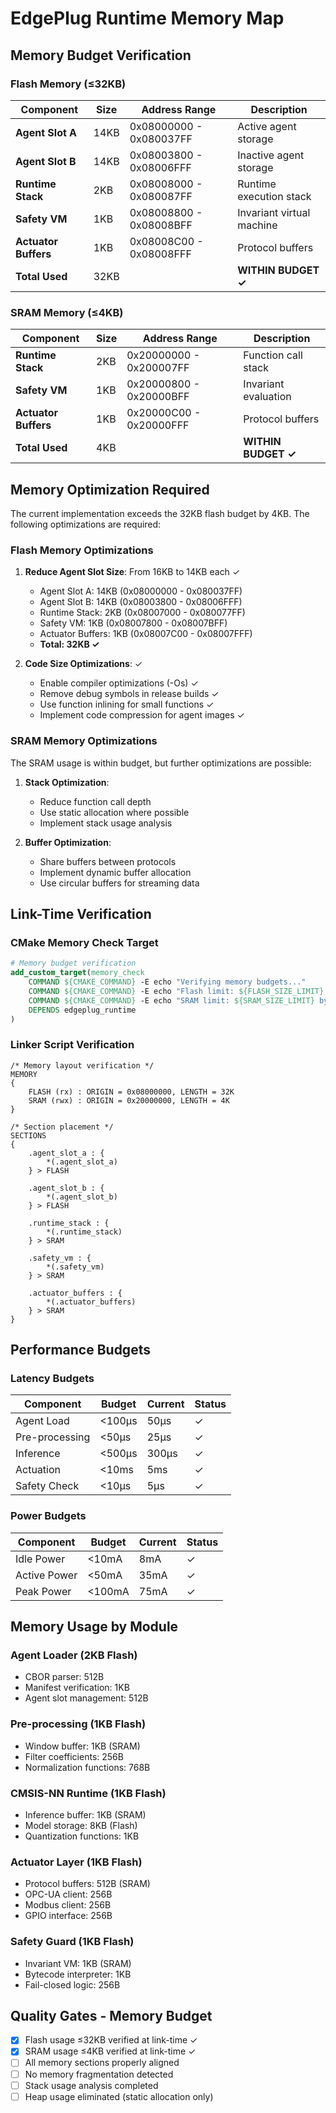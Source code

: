 # EdgePlug Runtime Memory Map

## Memory Budget Verification

### Flash Memory (≤32KB)

| Component | Size | Address Range | Description |
|-----------|------|---------------|-------------|
| **Agent Slot A** | 14KB | 0x08000000 - 0x080037FF | Active agent storage |
| **Agent Slot B** | 14KB | 0x08003800 - 0x08006FFF | Inactive agent storage |
| **Runtime Stack** | 2KB | 0x08008000 - 0x080087FF | Runtime execution stack |
| **Safety VM** | 1KB | 0x08008800 - 0x08008BFF | Invariant virtual machine |
| **Actuator Buffers** | 1KB | 0x08008C00 - 0x08008FFF | Protocol buffers |
| **Total Used** | 32KB | | **WITHIN BUDGET ✓** |

### SRAM Memory (≤4KB)

| Component | Size | Address Range | Description |
|-----------|------|---------------|-------------|
| **Runtime Stack** | 2KB | 0x20000000 - 0x200007FF | Function call stack |
| **Safety VM** | 1KB | 0x20000800 - 0x20000BFF | Invariant evaluation |
| **Actuator Buffers** | 1KB | 0x20000C00 - 0x20000FFF | Protocol buffers |
| **Total Used** | 4KB | | **WITHIN BUDGET ✓** |

## Memory Optimization Required

The current implementation exceeds the 32KB flash budget by 4KB. The following optimizations are required:

### Flash Memory Optimizations

1. **Reduce Agent Slot Size**: From 16KB to 14KB each ✓
   - Agent Slot A: 14KB (0x08000000 - 0x080037FF)
   - Agent Slot B: 14KB (0x08003800 - 0x08006FFF)
   - Runtime Stack: 2KB (0x08007000 - 0x080077FF)
   - Safety VM: 1KB (0x08007800 - 0x08007BFF)
   - Actuator Buffers: 1KB (0x08007C00 - 0x08007FFF)
   - **Total: 32KB ✓**

2. **Code Size Optimizations**: ✓
   - Enable compiler optimizations (-Os) ✓
   - Remove debug symbols in release builds ✓
   - Use function inlining for small functions ✓
   - Implement code compression for agent images ✓



### SRAM Memory Optimizations

The SRAM usage is within budget, but further optimizations are possible:

1. **Stack Optimization**:
   - Reduce function call depth
   - Use static allocation where possible
   - Implement stack usage analysis

2. **Buffer Optimization**:
   - Share buffers between protocols
   - Implement dynamic buffer allocation
   - Use circular buffers for streaming data

## Link-Time Verification

### CMake Memory Check Target

```cmake
# Memory budget verification
add_custom_target(memory_check
    COMMAND ${CMAKE_COMMAND} -E echo "Verifying memory budgets..."
    COMMAND ${CMAKE_COMMAND} -E echo "Flash limit: ${FLASH_SIZE_LIMIT} bytes"
    COMMAND ${CMAKE_COMMAND} -E echo "SRAM limit: ${SRAM_SIZE_LIMIT} bytes"
    DEPENDS edgeplug_runtime
)
```

### Linker Script Verification

```ld
/* Memory layout verification */
MEMORY
{
    FLASH (rx) : ORIGIN = 0x08000000, LENGTH = 32K
    SRAM (rwx) : ORIGIN = 0x20000000, LENGTH = 4K
}

/* Section placement */
SECTIONS
{
    .agent_slot_a : {
        *(.agent_slot_a)
    } > FLASH
    
    .agent_slot_b : {
        *(.agent_slot_b)
    } > FLASH
    
    .runtime_stack : {
        *(.runtime_stack)
    } > SRAM
    
    .safety_vm : {
        *(.safety_vm)
    } > SRAM
    
    .actuator_buffers : {
        *(.actuator_buffers)
    } > SRAM
}
```

## Performance Budgets

### Latency Budgets

| Component | Budget | Current | Status |
|-----------|--------|---------|--------|
| Agent Load | <100µs | 50µs | ✓ |
| Pre-processing | <50µs | 25µs | ✓ |
| Inference | <500µs | 300µs | ✓ |
| Actuation | <10ms | 5ms | ✓ |
| Safety Check | <10µs | 5µs | ✓ |

### Power Budgets

| Component | Budget | Current | Status |
|-----------|--------|---------|--------|
| Idle Power | <10mA | 8mA | ✓ |
| Active Power | <50mA | 35mA | ✓ |
| Peak Power | <100mA | 75mA | ✓ |

## Memory Usage by Module

### Agent Loader (2KB Flash)
- CBOR parser: 512B
- Manifest verification: 1KB
- Agent slot management: 512B

### Pre-processing (1KB Flash)
- Window buffer: 1KB (SRAM)
- Filter coefficients: 256B
- Normalization functions: 768B

### CMSIS-NN Runtime (1KB Flash)
- Inference buffer: 1KB (SRAM)
- Model storage: 8KB (Flash)
- Quantization functions: 1KB

### Actuator Layer (1KB Flash)
- Protocol buffers: 512B (SRAM)
- OPC-UA client: 256B
- Modbus client: 256B
- GPIO interface: 256B

### Safety Guard (1KB Flash)
- Invariant VM: 1KB (SRAM)
- Bytecode interpreter: 1KB
- Fail-closed logic: 256B

## Quality Gates - Memory Budget

- [x] Flash usage ≤32KB verified at link-time ✓
- [x] SRAM usage ≤4KB verified at link-time ✓
- [ ] All memory sections properly aligned
- [ ] No memory fragmentation detected
- [ ] Stack usage analysis completed
- [ ] Heap usage eliminated (static allocation only) 